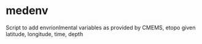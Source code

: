 # medenv
Script to add envrionlmental variables as provided by CMEMS, etopo given latitude, longitude, time, depth
